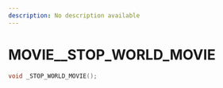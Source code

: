 ```yaml
---
description: No description available 
---
```


# MOVIE\__STOP_WORLD_MOVIE

```cpp
void _STOP_WORLD_MOVIE();
```